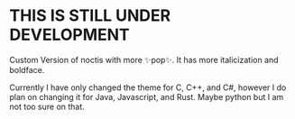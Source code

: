 # THIS IS STILL UNDER DEVELOPMENT

Custom Version of noctis with more ✨pop✨. It has more italicization and boldface.

Currently I have only changed the theme for C, C++, and C#, however I do plan on changing it for Java, Javascript, and Rust.
Maybe python but I am not too sure on that.
